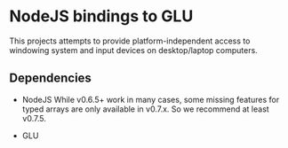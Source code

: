 NodeJS bindings to GLU
=======================

This projects attempts to provide platform-independent access to windowing system and input devices on desktop/laptop computers.

Dependencies
------------
- NodeJS
While v0.6.5+ work in many cases, some missing features for typed arrays are only available in v0.7.x. So we recommend at least v0.7.5.

- GLU 
